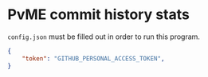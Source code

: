 # PvME commit history stats

`config.json` must be filled out in order to run this program.

```json
{
    "token": "GITHUB_PERSONAL_ACCESS_TOKEN",
}
```

